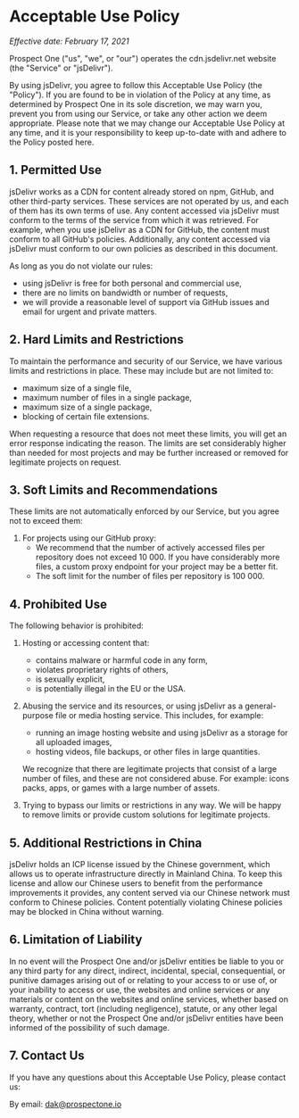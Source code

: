 # Acceptable Use Policy

*Effective date: February 17, 2021*

Prospect One ("us", "we", or "our") operates the cdn.jsdelivr.net website (the "Service" or "jsDelivr").

By using jsDelivr, you agree to follow this Acceptable Use Policy (the "Policy").
If you are found to be in violation of the Policy at any time, as determined by
Prospect One in its sole discretion, we may warn you, prevent you from using our
Service, or take any other action we deem appropriate. Please note that we may
change our Acceptable Use Policy at any time, and it is your responsibility to
keep up-to-date with and adhere to the Policy posted here.

## 1. Permitted Use

jsDelivr works as a CDN for content already stored on npm, GitHub, and other
third-party services. These services are not operated by us, and each of them has
its own terms of use.
Any content accessed via jsDelivr must conform to the terms of the service from
which it was retrieved. For example, when you use jsDelivr as a CDN for GitHub,
the content must conform to all GitHub's policies.
Additionally, any content accessed via jsDelivr must conform to our own policies
as described in this document.

As long as you do not violate our rules:
 - using jsDelivr is free for both personal and commercial use,
 - there are no limits on bandwidth or number of requests,
 - we will provide a reasonable level of support via GitHub issues and email for
   urgent and private matters.

## 2. Hard Limits and Restrictions

To maintain the performance and security of our Service, we have
various limits and restrictions in place. These may include but are not limited to:
 - maximum size of a single file,
 - maximum number of files in a single package,
 - maximum size of a single package,
 - blocking of certain file extensions.

When requesting a resource that does not meet these limits, you will get an error
response indicating the reason. The limits are set considerably higher than needed
for most projects and may be further increased or removed for legitimate projects
on request.

## 3. Soft Limits and Recommendations

These limits are not automatically enforced by our Service, but you agree not to
exceed them:

 1. For projects using our GitHub proxy:
     - We recommend that the number of actively accessed files per repository
       does not exceed 10 000. If you have considerably more files, a custom
       proxy endpoint for your project may be a better fit.
     - The soft limit for the number of files per repository is 100 000.

## 4. Prohibited Use

The following behavior is prohibited:

 1. Hosting or accessing content that:
     - contains malware or harmful code in any form,
     - violates proprietary rights of others,
     - is sexually explicit,
     - is potentially illegal in the EU or the USA.

 2. Abusing the service and its resources, or using jsDelivr as a general-purpose
    file or media hosting service. This includes, for example:
     - running an image hosting website and using jsDelivr as a storage for all
       uploaded images,
     - hosting videos, file backups, or other files in large quantities.

    We recognize that there are legitimate projects that consist of a large number
    of files, and these are not considered abuse. For example: icons packs, apps,
    or games with a large number of assets.

 3. Trying to bypass our limits or restrictions in any way. We will be happy
    to remove limits or provide custom solutions for legitimate projects.

## 5. Additional Restrictions in China

jsDelivr holds an ICP license issued by the Chinese government,
which allows us to operate infrastructure directly in Mainland China.
To keep this license and allow our Chinese users to benefit from the performance
improvements it provides, any content served via our Chinese network must conform
to Chinese policies. Content potentially violating Chinese policies may be
blocked in China without warning.

## 6. Limitation of Liability

In no event will the Prospect One and/or jsDelivr entities be liable to you
or any third party for any direct, indirect, incidental, special, consequential,
or punitive damages arising out of or relating to your access to or use of,
or your inability to access or use, the websites and online services or any materials
or content on the websites and online services, whether based on warranty, contract, 
tort (including negligence), statute, or any other legal theory, whether or not 
the Prospect One and/or jsDelivr entities have been informed of the possibility of such damage.

## 7. Contact Us

If you have any questions about this Acceptable Use Policy, please contact us:

By email: dak@prospectone.io
